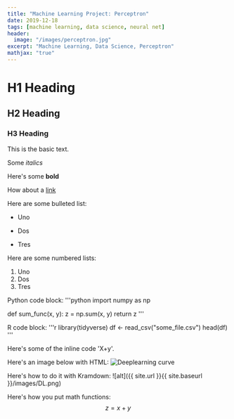 ```yaml
---
title: "Machine Learning Project: Perceptron"
date: 2019-12-18
tags: [machine learning, data science, neural net]
header:
  image: "/images/perceptron.jpg"
excerpt: "Machine Learning, Data Science, Perceptron"
mathjax: "true"
---
```


# H1 Heading

## H2 Heading

### H3 Heading

This is the basic text.

Some *italics*

Here's some **bold**

How about  a [link](https://github.com/)

Here are some bulleted list:
  * Uno
  + Dos
  - Tres

Here are some numbered lists:
1. Uno
2. Dos
3. Tres

Python code block:
'''python
import numpy as np

def sum_func(x, y):
  z = np.sum(x, y)
  return z
'''

R code block:
'''r
library(tidyverse)
df <- read_csv("some_file.csv")
head(df)
'''

Here's some of the inline code 'X+y'.

Here's an image below with HTML:
<img src="{{ site.url }}{{ site.baseurl }}//images/DL.png" alt="Deeplearning curve">

Here's how to do it with Kramdown:
![alt]({{ site.url }}{{ site.baseurl }}/images/DL.png)

Here's how you put math functions:
 $$ z= x+y $$
